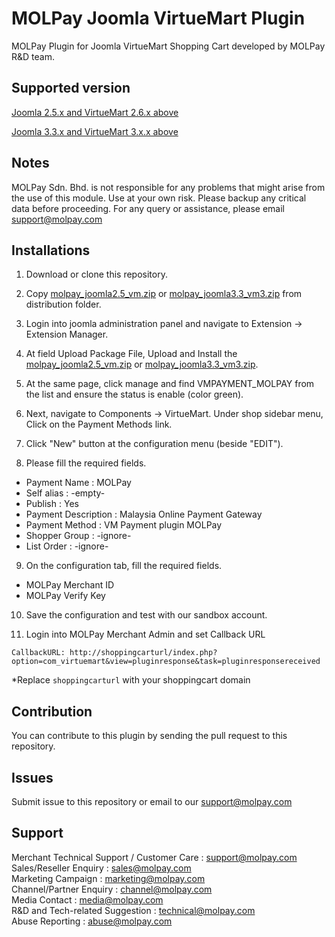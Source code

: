 MOLPay Joomla VirtueMart Plugin
=====================

MOLPay Plugin for Joomla VirtueMart Shopping Cart developed by MOLPay R&D team.


Supported version
-----------------
[Joomla 2.5.x and VirtueMart 2.6.x above](https://github.com/MOLPay/VirtueMart_Plugin/blob/master/distribution/molpay_joomla2.5_vm2.zip?raw=true)

[Joomla 3.3.x and VirtueMart 3.x.x above](https://github.com/MOLPay/VirtueMart_Plugin/blob/master/distribution/molpay_joomla3.3_vm3.zip?raw=true)

Notes
-----

MOLPay Sdn. Bhd. is not responsible for any problems that might arise from the use of this module. 
Use at your own risk. Please backup any critical data before proceeding. For any query or 
assistance, please email support@molpay.com 


Installations
-------------

1. Download or clone this repository.

2. Copy [molpay_joomla2.5_vm.zip](https://github.com/MOLPay/VirtueMart_Plugin/blob/master/distribution/molpay_joomla2.5_vm2.zip?raw=true) or [molpay_joomla3.3_vm3.zip](https://github.com/MOLPay/VirtueMart_Plugin/blob/master/distribution/molpay_joomla3.3_vm3.zip?raw=true) from distribution folder.

3. Login into joomla administration panel and navigate to Extension -> Extension Manager.

4. At field Upload Package File, Upload and Install the [molpay_joomla2.5_vm.zip](https://github.com/MOLPay/VirtueMart_Plugin/blob/master/distribution/molpay_joomla2.5_vm2.zip?raw=true) or [molpay_joomla3.3_vm3.zip](https://github.com/MOLPay/VirtueMart_Plugin/blob/master/distribution/molpay_joomla3.3_vm3.zip?raw=true).

5. At the same page, click manage and find VMPAYMENT_MOLPAY from the list and ensure the status is enable (color green).

6. Next, navigate to Components -> VirtueMart. Under shop sidebar menu, Click on the Payment Methods link.

7. Click "New" button at the configuration menu (beside "EDIT").

8. Please fill the required fields.  
  - Payment Name : MOLPay
  - Self alias : -empty-
  - Publish : Yes
  - Payment Description : Malaysia Online Payment Gateway
  - Payment Method : VM Payment plugin MOLPay
  - Shopper Group : -ignore-
  - List Order : -ignore-  
  
9. On the configuration tab, fill the required fields.
  - MOLPay Merchant ID
  - MOLPay Verify Key

10. Save the configuration and test with our sandbox account.

11. Login into MOLPay Merchant Admin and set Callback URL

  ``CallbackURL: http://shoppingcarturl/index.php?option=com_virtuemart&view=pluginresponse&task=pluginresponsereceived`` 
  
*Replace `shoppingcarturl` with your shoppingcart domain 

Contribution
------------

You can contribute to this plugin by sending the pull request to this repository.


Issues
------------

Submit issue to this repository or email to our support@molpay.com


Support
-------

Merchant Technical Support / Customer Care : support@molpay.com <br>
Sales/Reseller Enquiry : sales@molpay.com <br>
Marketing Campaign : marketing@molpay.com <br>
Channel/Partner Enquiry : channel@molpay.com <br>
Media Contact : media@molpay.com <br>
R&D and Tech-related Suggestion : technical@molpay.com <br>
Abuse Reporting : abuse@molpay.com
